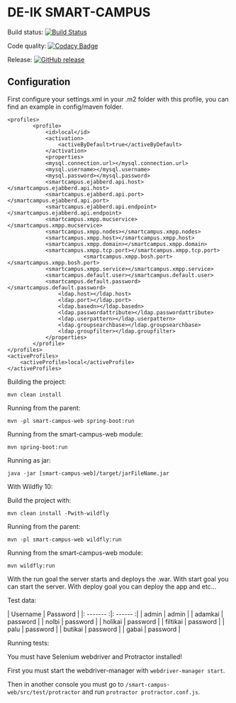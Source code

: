 # DE-IK SMART-CAMPUS

Build status: [![Build Status](https://travis-ci.org/DE-IK-Smart-Campus/DE-IK-Smart-Campus-Web.svg?branch=master)](https://travis-ci.org/DE-IK-Smart-Campus/DE-IK-Smart-Campus-Web)

Code quality: [![Codacy Badge](https://api.codacy.com/project/badge/Grade/731cfa78c7f84c0ea2c3e40b364ae4b6)](https://www.codacy.com/app/holi60/DE-IK-Smart-Campus-Web?utm_source=github.com&amp;utm_medium=referral&amp;utm_content=DE-IK-Smart-Campus/DE-IK-Smart-Campus-Web&amp;utm_campaign=Badge_Grade)

Release: [![GitHub release](https://img.shields.io/github/release/DE-IK-Smart-Campus/DE-IK-Smart-Campus-Web.svg)](https://github.com/DE-IK-Smart-Campus/DE-IK-Smart-Campus-Web/releases/latest)

## Configuration
First configure your settings.xml in your .m2 folder with this profile, you can find an example in config/maven folder.


    <profiles>
		    <profile>
			    <id>local</id>
			    <activation>
				    <activeByDefault>true</activeByDefault>
			    </activation>
			    <properties>
				<mysql.connection.url></mysql.connection.url>
				<mysql.username></mysql.username>
				<mysql.password></mysql.password>
				<smartcampus.ejabberd.api.host></smartcampus.ejabberd.api.host>
				<smartcampus.ejabberd.api.port></smartcampus.ejabberd.api.port>
				<smartcampus.ejabberd.api.endpoint></smartcampus.ejabberd.api.endpoint>
				<smartcampus.xmpp.mucservice></smartcampus.xmpp.mucservice>
				<smartcampus.xmpp.nodes></smartcampus.xmpp.nodes>
				<smartcampus.xmpp.host></smartcampus.xmpp.host>
				<smartcampus.xmpp.domain></smartcampus.xmpp.domain>
				<smartcampus.xmpp.tcp.port></smartcampus.xmpp.tcp.port>
	                        <smartcampus.xmpp.bosh.port></smartcampus.xmpp.bosh.port>
				<smartcampus.xmpp.service></smartcampus.xmpp.service>
				<smartcampus.default.user></smartcampus.default.user>
				<smartcampus.default.password></smartcampus.default.password>
			        <ldap.host></ldap.host>
			        <ldap.port></ldap.port>
			        <ldap.basedn></ldap.basedn>
			        <ldap.passwordattribute></ldap.passwordattribute>
			        <ldap.userpattern></ldap.userpattern>
			        <ldap.groupsearchbase></ldap.groupsearchbase>
			        <ldap.groupfilter></ldap.groupfilter>
			    </properties>
		    </profile>
	</profiles>
    <activeProfiles>
	    <activeProfile>local</activeProfile>
    </activeProfiles>



Building the project:

`mvn clean install`

Running from the parent:

`mvn -pl smart-campus-web spring-boot:run`

Running from the smart-campus-web module:

`mvn spring-boot:run`

Running as jar:

`java -jar [smart-campus-web]/target/jarFileName.jar`

With Wildfly 10:

Build the project with:

`mvn clean install -Pwith-wildfly`

Running from the parent:

`mvn -pl smart-campus-web wildfly:run`

Running from the smart-campus-web module:

`mvn wildfly:run`

With the run goal the server starts and deploys the .war.
With start goal you can start the server.
With deploy goal you can deploy the app and etc...


Test data:

|  Username  |  Password  |
|: -------  :|:  ------  :|
|  admin  |  admin  |
|  adamkai  |  password  |
|  nolbi  |  password  |
|  holikai  |  password  |
|  filtikai  |  password  |
|  palu  |  password  |
|  butikai  |  password  |
|  gabai  |  password  |

Running tests:

You must have Selenium webdriver and Protractor installed!

First you must start the webdriver-manager with `webdriver-manager start`.
 
Then in another console you must go to `/smart-campus-web/src/test/protractor` and run `protractor protractor.conf.js`.
